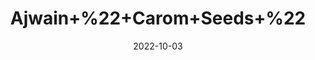 ---
title: 'Ajwain+%22+Carom+Seeds+%22'
date: '2022-10-03' 
metatag: '' 
inventory: '0' 
draft: false 
# meta description 
shortDescripton: 'It+fights+bacteria+and+fungi.+Carom+seeds+have+powerful+antibacterial+and+antifungal+properties.'
description: 'Seed'
longdescription: ''
featured: True
# product Price
price: '100.0'
# Product Short Description
shortDescription: 'It+fights+bacteria+and+fungi.+Carom+seeds+have+powerful+antibacterial+and+antifungal+properties.'
productID: '493DDAC2-2F26-ED11-9968-005056B3A416'
type: 'products'
category: 'Seed' 
thumnailproduct: 'https://eraconnect.blob.core.windows.net/product-images/aminsaddiquidawakhana/493DDAC2-2F26-ED11-9968-005056B3A416.webp' 
images:
  - image: 'https://eraconnect.blob.core.windows.net/product-images/aminsaddiquidawakhana/493DDAC2-2F26-ED11-9968-005056B3A416.webp'  
Variants:
---